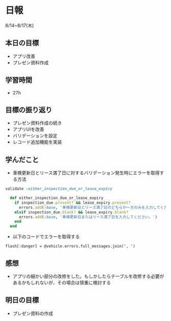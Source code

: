 # 日報

8/14~8/17(木)

## 本日の目標

- アプリ改善
- プレゼン資料作成

## 学習時間

- 27h

## 目標の振り返り

- プレゼン資料作成の続き
- アプリUIを改善
- バリデーションを設定
- レコード追加機能を実装

## 学んだこと

- 車検更新日とリース満了日に対するバリデーション発生時にエラーを取得する方法

```ruby
validate :either_inspection_due_or_lease_expiry

  def either_inspection_due_or_lease_expiry
    if inspection_due.present? && lease_expiry.present?
      errors.add(:base, '車検更新日とリース満了日のどちらか一方のみを入力してください。')
    elsif inspection_due.blank? && lease_expiry.blank?
      errors.add(:base, '車検更新日またはリース満了日を入力してください。')
    end
  end
```

- 以下のコードでエラーを取得する

`flash[:danger] = @vehicle.errors.full_messages.join(', ')`

## 感想

- アプリの細かい部分の改修をした。もしかしたらテーブルを改修する必要があるかもしれないが、その場合は慎重に検討する

## 明日の目標

- プレゼン資料の作成
